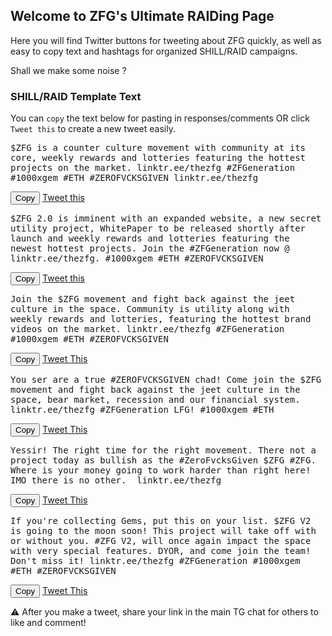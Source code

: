 <script src="https://ajax.googleapis.com/ajax/libs/jquery/2.1.1/jquery.min.js"></script>
<script src="https://cdn.jsdelivr.net/clipboard.js/1.5.12/clipboard.min.js"></script>

<script defer>
$(function(){
  new Clipboard('.copy-text');
});
</script>

## Welcome to ZFG's Ultimate RAIDing Page

Here you will find Twitter buttons for tweeting about ZFG quickly, as well as easy to copy text and hashtags for organized SHILL/RAID campaigns. 

Shall we make some noise ? 

### SHILL/RAID Template Text

You can `copy` the text below for pasting in responses/comments OR click `Tweet this` to create a new tweet easily.

<div id="shill1" ><pre style="white-space: pre-wrap;">
$ZFG is a counter culture movement with community at its core, weekly rewards and lotteries featuring the hottest projects on the market. linktr.ee/thezfg #ZFGeneration #1000xgem #ETH #ZEROFVCKSGIVEN linktr.ee/thezfg
</pre></div>
<input type="button" class="copy-text btn" data-clipboard-target="#shill1" value="Copy">
<a class="btn" href="https://twitter.com/intent/tweet?text=$ZFG is a counter culture movement with community at its core, weekly rewards and lotteries featuring the hottest projects on the market. linktr.ee/thezfg%0d%0d&hashtags=ZFGeneration,1000xgem,ETH,ZEROFVCKSGIVEN">Tweet this</a>

<div id="shill2" ><pre style="white-space: pre-wrap;">
$ZFG 2.0 is imminent with an expanded website, a new secret utility project, WhitePaper to be released shortly after launch and weekly rewards and lotteries featuring the newest hottest projects. Join the #ZFGeneration now @ linktr.ee/thezfg. #1000xgem #ETH #ZEROFVCKSGIVEN
</pre></div>
<input type="button" class="copy-text btn" data-clipboard-target="#shill2" value="Copy">
<a class="btn" href="https://twitter.com/intent/tweet?text=$ZFG 2.0 is imminent with an expanded website, a new secret utility project, WhitePaper to be released shortly after launch and weekly rewards and lotteries featuring the newest hottest projects. Join the %23ZFGeneration now @ linktr.ee/thezfg%0d%0d&hashtags=ZFGeneration,1000xgem,ETH,ZEROFVCKSGIVEN">Tweet this</a>

<div id="shill3" ><pre style="white-space: pre-wrap;">
Join the $ZFG movement and fight back against the jeet culture in the space. Community is utility along with weekly rewards and lotteries, featuring the hottest brand videos on the market. linktr.ee/thezfg #ZFGeneration #1000xgem #ETH #ZEROFVCKSGIVEN
</pre></div>
<input type="button" class="copy-text btn" data-clipboard-target="#shill3" value="Copy">
<a class="btn" href="https://twitter.com/intent/tweet?text=Join the $ZFG movement and fight back against the jeet culture in the space. Community is utility along with weekly rewards and lotteries, featuring the hottest brand videos on the market. linktr.ee/thezfg%0d%0d&hashtags=ZFGeneration,1000xgem,ETH,ZEROFVCKSGIVEN">Tweet This</a>

<div id="shill4" ><pre style="white-space: pre-wrap;">
You ser are a true #ZEROFVCKSGIVEN chad! Come join the $ZFG movement and fight back against the jeet culture in the space, bear market, recession and our financial system. linktr.ee/thezfg #ZFGeneration LFG! #1000xgem #ETH
</pre></div>
<input type="button" class="copy-text btn" data-clipboard-target="#shill4" value="Copy">
<a class="btn" href="https://twitter.com/intent/tweet?text=You ser are a true %23ZEROFVCKSGIVEN chad! Come join the $ZFG movement and fight back against the jeet culture in the space, bear market, recession and our financial system. linktr.ee/thezfg%0d%0d&hashtags=ZFGeneration,1000xgem,ETH,ZEROFVCKSGIVEN">Tweet This</a>

<div id="shill5" ><pre style="white-space: pre-wrap;">
Yessir! The right time for the right movement. There not a project today as bullish as the #ZeroFvcksGiven $ZFG #ZFG. Where is your money going to work harder than right here! IMO there is no other.  linktr.ee/thezfg
</pre></div>
<input type="button" class="copy-text btn" data-clipboard-target="#shill5" value="Copy">
<a class="btn" href="https://twitter.com/intent/tweet?text=Yessir! The right time for the right movement. There not a project today as bullish as the %23ZeroFvcksGiven $ZFG %23ZFG. Where is your money going to work harder than right here! IMO there is no other.  linktr.ee/thezfg">Tweet This</a>

<div id="shill6" ><pre style="white-space: pre-wrap;">
If you're collecting Gems, put this on your list. $ZFG V2 is going to the moon soon! This project will take off with or without you. #ZFG V2, will once again impact the space with very special features. DYOR, and come join the team! Don't miss it! linktr.ee/thezfg #ZFGeneration #1000xgem #ETH #ZEROFVCKSGIVEN
</pre></div>
<input type="button" class="copy-text btn" data-clipboard-target="#shill6" value="Copy">
<a class="btn" href="https://twitter.com/intent/tweet?text=If you're collecting Gems, put this on your list. $ZFG V2 is going to the moon soon! This project will take off with or without you. %23ZFG V2, will once again impact the space with very special features. DYOR, and come join the team! Don't miss it! linktr.ee/thezfg%0d%0d&hashtags=ZFGeneration,1000xgem,ETH,ZEROFVCKSGIVEN">Tweet This</a>

⚠️ After you make a tweet, share your link in the main TG chat for others to like and comment!
